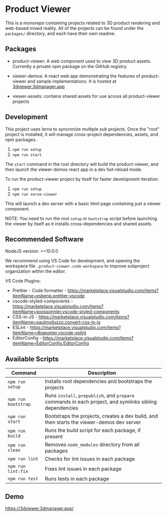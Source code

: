 # Product Viewer

This is a monorepo containing projects related to 3D product rendering and web-based mixed reality. All of the projects can be found under the `packages/` directory, and each have their own readme.

## Packages

-   product-viewer: A web component used to view 3D product assets. Currently a private npm package on the GitHub registry.

-   viewer-demos: A react web app demonstrating the features of product-viewer and sample implementations. It is hosted at [3dviewer.3dmanager.app](https://3dviewer.3dmanager.app/)

-   viewer-assets: contains shared assets for use across all product-viewer projects

## Development

This project uses lerna to syncronize multiple sub projects. Once the "root" project is installed, it will manage cross-project dependencies, assets, and npm packages.

1. `npm run setup`
2. `npm run start`

The `start` command in the root directory will build the product-viewer, and then launch the viewer-demos react app in a dev hot-reload mode.

To run the product-viewer project by itself for faster development iteration:

1. `npm run setup`
2. `npm run serve-viewer`

This will launch a dev server with a basic html page containing just a viewer component.

NOTE: You need to run the root `setup` or `bootstrap` script before launching the viewer by itself as it installs cross-dependencies and shared assets.

## Recommended Software

NodeJS version: >=10.0.0

We recommend using VS Code for development, and opening the workspace file `.product-viewer.code-workspace` to improve subproject organization within the editor.

VS Code Plugins:

-   Prettier - Code formatter - https://marketplace.visualstudio.com/items?itemName=esbenp.prettier-vscode
-   vscode-styled-components - https://marketplace.visualstudio.com/items?itemName=jpoissonnier.vscode-styled-components
-   CSS-in-JS - https://marketplace.visualstudio.com/items?itemName=paulmolluzzo.convert-css-in-js
-   ESLint - https://marketplace.visualstudio.com/items?itemName=dbaeumer.vscode-eslint
-   EditorConfig - https://marketplace.visualstudio.com/items?itemName=EditorConfig.EditorConfig

## Available Scripts

| Command             | Description                                                                                             |
| ------------------- | ------------------------------------------------------------------------------------------------------- |
| `npm run setup`     | Installs root dependencies and bootstraps the projects                                                  |
| `npm run bootstrap` | Runs `install`, `prepublish`, and `prepare` commands in each project, and symlinks sibling dependencies |
| `npm run start`     | Bootstraps the projects, creates a dev build, and then starts the viewer-demos dev server               |
| `npm run build`     | Runs the build script for each package, if present                                                      |
| `npm run clean`     | Removes `node_modules` directory from all packages                                                      |
| `npm run lint`      | Checks for lint issues in each package                                                                  |
| `npm run lint:fix`  | Fixes lint issues in each package                                                                       |
| `npm run test`      | Runs tests in each package                                                                              |

## Demo
https://3dviewer.3dmanager.app/
